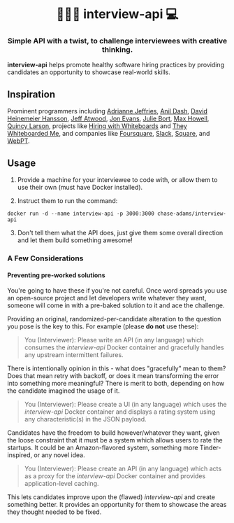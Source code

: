 <h1 align="center" style="border-bottom: none;">👨🏽‍💼 interview-api 💻</h1>
<h3 align="center">Simple API with a twist, to challenge interviewees with creative thinking.</h3>

**interview-api** helps promote healthy software hiring practices by providing candidates an opportunity to showcase real-world skills.

## Inspiration

Prominent programmers including [Adrianne Jeffries](https://theoutline.com/post/1166/programmers-are-confessing-their-coding-sins-to-protest-a-broken-job-interview-process?zd=1&zi=76vosc6m), [Anil Dash](https://medium.com/make-better-software/against-the-whiteboard-f1df0013954f), [David Heinemeier Hansson](https://twitter.com/dhh/status/834146806594433025), [Jeff Atwood](https://blog.codinghorror.com/how-to-hire-a-programmer/), [Jon Evans](https://techcrunch.com/2015/03/21/the-terrible-technical-interview/), [Julie Bort](http://www.businessinsider.com/why-an-older-google-contract-programmer-left-google-2016-10), [Max Howell](https://twitter.com/mxcl/status/608682016205344768?lang=en), [Quincy Larson](https://medium.freecodecamp.org/why-is-hiring-broken-it-starts-at-the-whiteboard-34b088e5a5db), projects like [Hiring with Whiteboards](https://github.com/poteto/hiring-without-whiteboards) and [They Whiteboarded Me](http://they.whiteboarded.me/), and companies like [Foursquare](https://engineering.foursquare.com/improving-our-engineering-interview-process-106173ba25a9#.uuih4wg3m), [Slack](https://slack.engineering/a-walkthrough-guide-to-finding-an-engineering-job-at-slack-dc07dd7b0144), [Square](https://medium.com/square-corner-blog/why-we-pair-interview-c2ab4b599bd7), and [WebPT](https://www.webpt.com).

## Usage

1.  Provide a machine for your interviewee to code with, or allow them to use their own (must have Docker installed).

2.  Instruct them to run the command:

`docker run -d --name interview-api -p 3000:3000 chase-adams/interview-api`

3.  Don't tell them what the API does, just give them some overall direction and let them build something awesome!

### A Few Considerations

#### Preventing pre-worked solutions

You're going to have these if you're not careful. Once word spreads you use an open-source project and let developers write whatever they want, someone will come in with a pre-baked solution to it and ace the challenge.

Providing an original, randomized-per-candidate alteration to the question you pose is the key to this. For example (please **do not** use these):

> You (Interviewer): Please write an API (in any language) which consumes the _interview-api_ Docker container and gracefully handles any upstream intermittent failures.

There is intentionally opinion in this - what does "gracefully" mean to them? Does that mean retry with backoff, or does it mean transforming the error into something more meaningful? There is merit to both, depending on how the candidate imagined the usage of it.

> You (Interviewer): Please create a UI (in any language) which uses the _interview-api_ Docker container and displays a rating system using any characteristic(s) in the JSON payload.

Candidates have the freedom to build however/whatever they want, given the loose constraint that it must be a system which allows users to rate the startups. It could be an Amazon-flavored system, something more Tinder-inspired, or any novel idea.

> You (Interviewer): Please create an API (in any language) which acts as a proxy for the _interview-api_ Docker container and provides application-level caching.

This lets candidates improve upon the (flawed) _interview-api_ and create something better. It provides an opportunity for them to showcase the areas they thought needed to be fixed.
